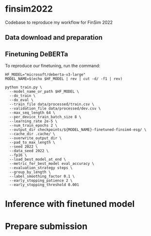 # finsim2022
Codebase to reproduce my workflow for FinSim 2022

## Data download and preparation

## Finetuning DeBERTa
To reproduce our finetuning, run the command:
```commandline
HF_MODEL="microsoft/deberta-v3-large"
MODEL_NAME=$(echo $HF_MODEL | rev | cut -d/ -f1 | rev)

python train.py \
  --model_name_or_path $HF_MODEL \
  --do_train \
  --do_eval \
  --train_file data/processed/train.csv \
  --validation_file data/processed/dev.csv \
  --max_seq_length 64 \
  --per_device_train_batch_size 8 \
  --learning_rate 2e-5 \
  --num_train_epochs 2 \
  --output_dir checkpoints/${MODEL_NAME}-finetuned-finsim4-esg/ \
  --cache_dir .cache/ \
  --overwrite_output_dir \
  --pad_to_max_length \
  --seed 2022 \
  --data_seed 2022 \
  --fp16 \
  --load_best_model_at_end \
  --metric_for_best_model eval_accuracy \
  --evaluation_strategy steps \
  --group_by_length \
  --label_smoothing_factor 0.1 \
  --early_stopping_patience 2 \
  --early_stopping_threshold 0.001
```

# Inference with finetuned model

# Prepare submission
